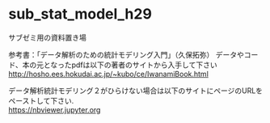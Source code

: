 # sub_stat_model_h29

サブゼミ用の資料置き場

参考書：「データ解析のための統計モデリング入門」（久保拓弥）
データやコード、本の元となったpdfは以下の著者のサイトから入手して下さい  
http://hosho.ees.hokudai.ac.jp/~kubo/ce/IwanamiBook.html

データ解析統計モデリング２がひらけない場合は以下のサイトにページのURLをペーストして下さい.  
https://nbviewer.jupyter.org

